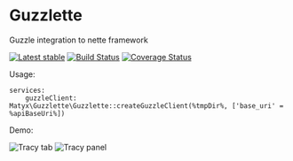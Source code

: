 # Guzzlette
Guzzle integration to nette framework

[![Latest stable](https://img.shields.io/packagist/v/matyx/guzzlette.svg)](https://packagist.org/packages/matyx/guzzlette)
[![Build Status](https://travis-ci.org/matyx/Guzzlette.svg?branch=master)](https://travis-ci.org/matyx/Guzzlette)
[![Coverage Status](https://coveralls.io/repos/github/matyx/Guzzlette/badge.svg?branch=travis-ci)](https://coveralls.io/github/matyx/Guzzlette?branch=travis-ci)

Usage:

```
services:
	guzzleClient: Matyx\Guzzlette\Guzzlette::createGuzzleClient(%tmpDir%, ['base_uri' = %apiBaseUri%])
```


Demo:

![Tracy tab](https://raw.githubusercontent.com/matyx/Guzzlette/master/docs/guzzleta-tab.png?token=AHlnAZmc1MSg4bMnZ8u2bpr4Aawt3sfKks5XK5JrwA%3D%3D)
![Tracy panel](https://raw.githubusercontent.com/matyx/Guzzlette/master/docs/guzzlete-panel.png?token=AHlnAUE7Eh0ZHL9uHyQ-d9hmE-fFK7zbks5XK5KQwA%3D%3D)
